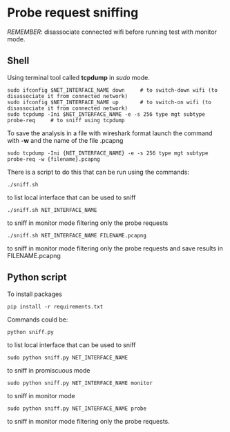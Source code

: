 # Probe request sniffing

*REMEMBER*: disassociate connected wifi before running test with monitor mode.

## Shell

Using terminal tool called **tcpdump** in *sudo* mode.
```
sudo ifconfig $NET_INTERFACE_NAME down     # to switch-down wifi (to disassociate it from connected network)
sudo ifconfig $NET_INTERFACE_NAME up       # to switch-on wifi (to disassociate it from connected network)
sudo tcpdump -Ini $NET_INTERFACE_NAME -e -s 256 type mgt subtype probe-req     # to sniff using tcpdump
```
To save the analysis in a file with wireshark format launch the command with **-w** and the name of the file .pcapng
```
sudo tcpdump -Ini {NET_INTERFACE_NAME} -e -s 256 type mgt subtype probe-req -w {filename}.pcapng
```
There is a script to do this that can be run using the commands:
```
./sniff.sh
```
to list local interface that can be used to sniff
```
./sniff.sh NET_INTERFACE_NAME
```
to sniff in monitor mode filtering only the probe requests
```
./sniff.sh NET_INTERFACE_NAME FILENAME.pcapng
```
to sniff in monitor mode filtering only the probe requests and save results in FILENAME.pcapng

## Python script
To install packages
```
pip install -r requirements.txt
```
Commands could be:
```
python sniff.py
```
to list local interface that can be used to sniff
```
sudo python sniff.py NET_INTERFACE_NAME
```
to sniff in promiscuous mode
```
sudo python sniff.py NET_INTERFACE_NAME monitor
```
to sniff in monitor mode
```
sudo python sniff.py NET_INTERFACE_NAME probe
```
to sniff in monitor mode filtering only the probe requests.